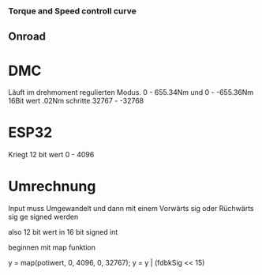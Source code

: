 ### Torque and Speed controll  curve 

## Onroad 

# DMC

Läuft im drehmoment regulierten Modus.
0 - 655.34Nm und 0 - -655.36Nm	
16Bit wert .02Nm schritte
32767 - -32768

# ESP32

Kriegt 12 bit wert
0 - 4096

# Umrechnung

Input muss Umgewandelt und dann mit einem Vorwärts sig oder Rüchwärts sig  ge signed werden

also 12 bit wert in 16 bit signed int

beginnen mit map funktion


y = map(potiwert, 0, 4096, 0, 32767);
y = y | (fdbkSig << 15)